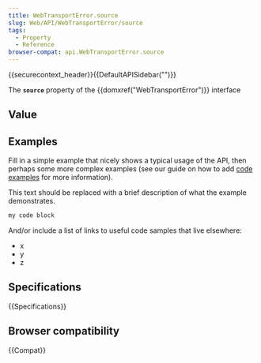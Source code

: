 ```yaml
---
title: WebTransportError.source
slug: Web/API/WebTransportError/source
tags:
  - Property
  - Reference
browser-compat: api.WebTransportError.source
---
```

{{securecontext_header}}{{DefaultAPISidebar("")}}

The **`source`** property of the {{domxref("WebTransportError")}} interface 

## Value



## Examples

Fill in a simple example that nicely shows a typical usage of the API, then perhaps some more complex examples (see our guide on how to add [code examples](/en-US/docs/MDN/Contribute/Structures/Code_examples) for more information).

This text should be replaced with a brief description of what the example demonstrates.

```js
my code block
```

And/or include a list of links to useful code samples that live elsewhere:

*   x
*   y
*   z

## Specifications

{{Specifications}}

## Browser compatibility

{{Compat}}


